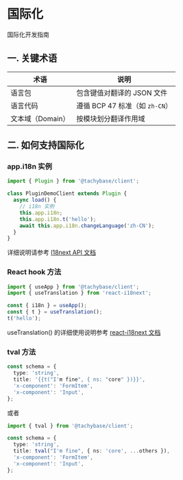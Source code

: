 # 国际化

国际化开发指南

## 一. 关键术语
| 术语         | 说明                          |
|--------------|-----------------------------|
| 语言包       | 包含键值对翻译的 JSON 文件     |
| 语言代码     | 遵循 BCP 47 标准（如 `zh-CN`）|
| 文本域（Domain）| 按模块划分翻译作用域          |

## 二. 如何支持国际化
### app.i18n 实例

```typescript
import { Plugin } from '@tachybase/client';

class PluginDemoClient extends Plugin {
  async load() {
    // i18n 实例
    this.app.i18n;
    this.app.i18n.t('hello');
    await this.app.i18n.changeLanguage('zh-CN');
  }
}
```
详细说明请参考 [I18next API 文档](https://www.i18next.com/overview/api)

### React hook 方法

```typescript
import { useApp } from '@tachybase/client';
import { useTranslation } from 'react-i18next';

const { i18n } = useApp();
const { t } = useTranslation();
t('hello');
```
useTranslation() 的详细使用说明参考 [react-i18next 文档](https://react.i18next.com/)

### tval 方法

```typescript
const schema = {
  type: 'string',
  title: '{{t("I'm fine", { ns: "core" })}}',
  'x-component': 'FormItem',
  'x-component': 'Input',
};
```
或者
```typescript
import { tval } from '@tachybase/client';

const schema = {
  type: 'string',
  title: tval("I'm fine", { ns: 'core', ...others }),
  'x-component': 'FormItem',
  'x-component': 'Input',
};
```
